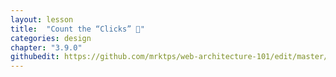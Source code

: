 ```yaml
---
layout: lesson
title:  "Count the “Clicks” 🔢"
categories: design
chapter: "3.9.0"
githubedit: https://github.com/mrktps/web-architecture-101/edit/master/_unit_3/count-the-clicks.markdown
---
```


